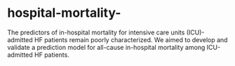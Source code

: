 # hospital-mortality-
 The predictors of in-hospital mortality for intensive care units (ICU)-admitted HF patients remain poorly characterized. We aimed to develop and validate a prediction model for all-cause in-hospital mortality among ICU-admitted HF patients.

